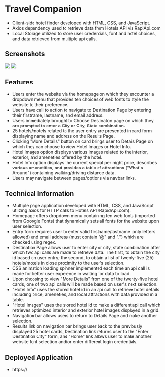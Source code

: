 # Travel Companion

- Client-side hotel finder developed with HTML, CSS, and JavaScript. 
- Axios dependency used to retrieve data from Hotels API via RapiApi.com
- Local Storage utilized to store user credentials, font and hotel choices, and data retrieved from multiple api calls.

## Screenshots

<img src="src/images/Screenshot (247).png"> 
<img src="src/images/Screenshot (252).png">

## Features

- Users enter the website via the homepage on which they encounter a dropdown menu that provides ten choices of web fonts to style the website to their preference.
- Users have call to action to navigate to Destination Page by entering their firstname, lastname, and email address.
- Users immediately brought to Choose Destinaton page on which they are prompted to enter a City or City, State combination.
- 25 hotels/motels related to the user entry are presented in card form displaying name and address on the Results Page.
- Clicking "More Details" button on card brings user to Details Page on which they can choose to view Hotel Images or Hotel Info.
- Hotel Images option displays various images related to the interior, exterior, and ameneties offered by the hotel.
- Hotel Info option displays the current special per night price, describes various amenetities, and provides a table of attractions ("What's Around") 
  containing walking/driving distance data.
- Users may navigate between pages/options via navbar links.

## Technical Information

- Multiple page application developed with HTML, CSS, and JavaScript utlizing axios for HTTP calls to Hotels API (RapidApi.com).
- Homepage offers dropdown menu containing ten web fonts (imported from Gooogle Fonts) that dynamically sets all fonts for the website upon user selection.
- Entry form requires user to enter valid firstname/lastname (only letters allowed) and email address (must contain "@" and ".") which are checked using regex.
- Destination Page allows user to enter city or city, state combination after which two api calls are made to retrieve data. The first, to obtain the city id based 
  on user entry; the second, to obtain a list of twenty-five (25) hotels/motels in close proximity to the user's selection. 
- CSS animation loading spinner implemented each time an api call is made for better user expeience in waiting for data to load.
- Upon choosing to view "More Details" from one of the twenty-five hotel cards, one of two api calls will be made based on user's next selection. 
- "Hotel Info" uses the stored hotel id in an api call to retrieve hotel details including price, ameneties, and local attractions with data provided in a table.
- "Hotel Images" uses the stored hotel id to make a different api call which retrieves optimized interior and exterior hotel images displayed in a grid.
- Navigation bar allows users to return to Details Page and make another selection.
- Results link on navigation bar brings user back to the previously displayed 25 hotel cards, Destination link returns user to the "Enter Destination City" form, and 
  "Home" link allows user to make another website font selection and/or enter different login credentials. 

## Deployed Application

- https://

